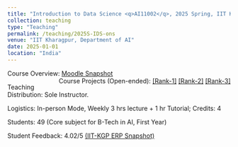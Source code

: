 ```yaml
---
title: "Introduction to Data Science <q>AI11002</q>, 2025 Spring, IIT Kharagpur"
collection: teaching
type: "Teaching"
permalink: /teaching/2025S-IDS-ons
venue: "IIT Kharagpur, Department of AI"
date: 2025-01-01
location: "India"
---
```

Course Overview: <a href="../files/Teaching_DS_2025S_ons.pdf">Moodle Snapshot</a> 
<span style="float:right;">
       Course Projects (Open-ended):  <a href="https://colab.research.google.com/drive/1rrTGboJ7aiTUwuVp_wXVbJms6r9OUN3l?usp=sharing">&#91;Rank-1&#93;</a>  <a href="https://colab.research.google.com/drive/1af44GQfS6STH4vzQflKOjw6Ewnuj3tgG?usp=sharing">&#91;Rank-2&#93;</a>  <a href="https://colab.research.google.com/drive/16QjLxvbEnptP1JrAPurNaHrf47NRJKuA?usp=sharing">&#91;Rank-3&#93;</a> 
    </span>
<p>
Teaching Distribution: Sole Instructor. 
</p>
<p>
Logistics: In-person Mode, Weekly 3 hrs lecture + 1 hr Tutorial; Credits: 4
</p>
<p>
Students: 49 (Core subject for B-Tech in AI, First Year)
</p>
<p>
Student Feedback: 4.02/5 <a href="../files/DS_2025S_ons.JPG">(IIT-KGP ERP Snapshot)</a>
</p>


